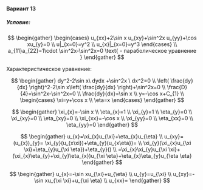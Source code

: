 ﻿#### Вариант 13
##### Условие:

$$
\begin{gather}
\begin{cases}
u_{xx}+2\sin x u_{xy}+\sin^2x u_{yy}+\cos xu_{y}=0 \\ 
u|_{x=0}=y^2 \\ 
u_{x}|_{x=0}=y^3
\end{cases} \\ 
a_{11}a_{22}=1\cdot \sin^2x-\sin^2x=0 \text{ - параболическое уравнение }
\end{gather}
$$


Характеристическое уравнение:

$$
\begin{gather}
 dy^2-2\sin x\ dydx +\sin^2x \ dx^2=0  \\ 
\left( \frac{dy}{dx} \right)^2-2\sin x\left( \frac{dy}{dx} \right)+\sin^2x=0  \\ 
\frac{D}{4}=\sin^2x-\sin^2x=0  \\ 
\frac{dy}{dx}=\sin x  \\ 
y=-\cos x+C_{1}  \\ 
\begin{cases}
\xi=y+\cos x  \\ 
\eta=x
\end{cases}
\end{gather}
$$


$$
\begin{gather}
\xi_{x}=-\sin x  \\ 
\eta_{x}=1  \\ 
\xi_{y}=1  \\ 
\eta_{y}=0  \\ 
\xi_{xy}=0  \\ 
\eta_{xy}=0  \\ 
\xi_{xx}=-\cos x  \\ 
\xi_{yy}=0  \\ 
\eta_{xx}=0  \\ 
\eta_{yy}=0 
\end{gather}
$$


$$
\begin{gather}
u_{x}=\xi_{x}u_{\xi}+\eta_{x}u_{\eta}  \\ 
u_{xy}=(u_{x})_{y}= \xi_{y}(u_{x\xi})+\eta_{y}(u_{x\eta})=  \\ 
\xi_{y}(\xi_{x}u_{\xi \xi}+\eta_{y}u_{\xi \eta})+\eta_{y}() \\ 
=\xi_{x}\xi_{y}u_{\xi \xi}+(\xi_{x}\eta_{y}+\xi_{y}\eta_{x})u_{\xi \eta}+\eta_{x}\eta_{y}u_{\eta \eta}
\end{gather}
$$


$$
\begin{gather}
u_{x}=-\sin xu_{\xi}+u_{\eta}  \\ 
u_{y}=u_{\xi}  \\ 
u_{xy}=-\sin xu_{\xi \xi}+u_{\xi \eta}  \\ 
u_{xx}=
\end{gather}
$$
